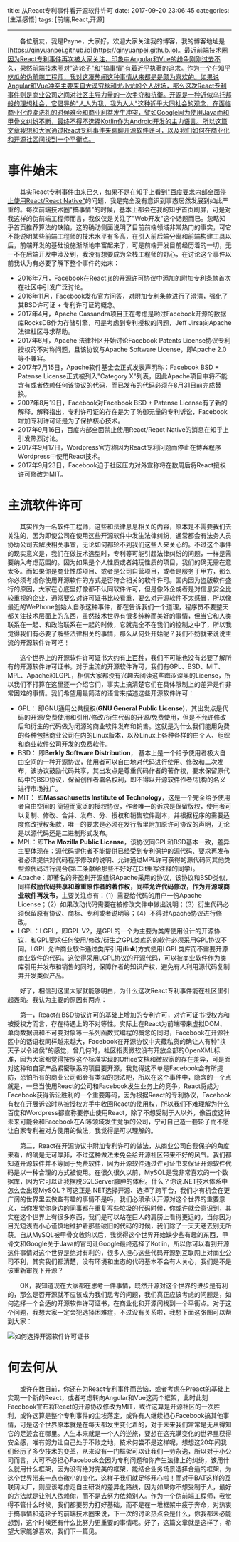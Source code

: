 title: 从React专利事件看开源软件许可
date: 2017-09-20 23:06:45
categories: [生活感悟]
tags: [前端,React,开源]

---
&emsp;&emsp;各位朋友，我是Payne，大家好，欢迎大家关注我的博客，我的博客地址是[https://qinyuanpei.github.io](https://qinyuanpei.github.io)。最近前端技术圈因为React专利事件再次被大家关注，印象中Angular和Vue的纷争刚刚过去不久，果然前端技术圈对"造轮子"和"搞事情"有着近乎执著的追求。作为一个在知乎吃瓜的伪前端工程师，我对这凑热闹这种事情从来都是是颇为喜欢的。如果说Angular和Vue冲突主要来自大漠穷秋和尤小尤的个人战场，那么这次React专利事件则是商业公司之间对社区主导力量的一次争夺和抗衡。开源是一种近似乌托邦般的理想社会，它倡导的"人人为我，我为人人"这种近乎大同社会的观念，在面临商业化浪潮洗礼的时候难会和商业利益发生冲突，譬如Google因为使用Java而和甲骨文纠纷不断，最终不得不选择Kotlin作为Android开发的主力语言。所以这篇文章我想和大家通过React专利事件来聊聊开源软件许可，以及我们如何在商业化和开源社区间找到一个平衡点。

# 事件始末
&emsp;&emsp;其实React专利事件由来已久，如果不是在知乎上看到["百度要求内部全面停止使用React/React Native"]()的问题，我是完全没有意识到事态居然发展到如此严重的。每次前端技术圈"搞事情"的时候，基本上都会在我的知乎首页刷屏，可是对我这样的伪前端工程师而言，我仅仅是关注了"Web开发"这个话题而已。忽略知乎首页推荐算法的缺陷，这的确动侧面说明了目前前端领域非常热门的事实，可它不能说明某些前端工程师的技术水平有多高，在引入前后端分离和前端构建工具以后，前端开发的基础设施渐渐地丰富起来了，可是前端开发目前经历着的一切，无一不在后端开发中涉及到，我没有想要成为全栈工程师的野心，在讨论这个事件以前我认为有必要了解下整个事件的始末：

* 2016年7月，Facebook在React.js的开源许可协议中添加的附加专利条款首次在社区中引发广泛讨论。
* 2016年11月，Facebook发布官方问答，对附加专利条款进行了澄清，强化了其BSD许可证 + 专利许可证的概念。
* 2017年4月，Apache Cassandra项目正在考虑是哟过Facebook开源的数据库RocksDB作为存储引擎，可是考虑到专利授权的问题，Jeff Jirsa向Apache法律社区寻求帮助。
* 2017年6月，Apache 法律社区开始讨论Facebook Patents License协议专利授权的不对称问题，且该协议与Apache Software License，即Apache 2.0等不兼容。
* 2017年7月15日，Apache软件基金会正式发表声明称：Facebook BSD + Patense License正式被列入"Category X"列表，因此Apache项目中将不能含有或者依赖任何该协议的代码，而已发布的代码必须在8月31日前完成替换。
* 2007年8月19日，Facebook对Facebook BSD + Patense License有了新的解释，解释指出，专利许可证的存在是为了防御无量的专利诉讼，Facebook增加专利许可证是为了保护核心技术。
* 2017年9月16日，百度内部全面禁止使用React/React Native的消息在知乎上引发热烈讨论。
* 2017年9月17日，Wordpress官方称因为React专利问题而停止在博客程序Wordpress中使用React技术。
* 2017年9月23日，Facebook迫于社区压力对外宣称将在数周后将React授权许可修改为MIT。

# 主流软件许可
&emsp;&emsp;其实作为一名软件工程师，这些和法律息息相关的内容，原本是不需要我们去关注的，因为即使公司在使用这些开源软件中发生法律纠纷，通常都会有法务人员协助公司去解决相关事宜，无论如何都轮不到我们这些人来关心的。不过这个事件的现实意义是，我们在做技术选型时，专利等可能引起法律纠纷的问题，一样是需要纳入考虑范围的。因为如果是个人性质或者纯玩性质的项目，我们的确无需在意太多。而如果你是商业性质项目、或者是公司自营项目，或者是服务于甲方，那么你必须考虑你使用开源软件的方式是否符合相关的软件许可。国内因为盗版软件盛行的原因，大家在心底里好像都不认同软件许可，但是像外企或者是对信息安全比较重视的企业，通常要么对许可证书比较看重，要么对开源软件不太感冒，所以像最近的WePhone创始人自杀这种事件，都在告诉我们一个道理，程序员不要整天都关注技术层面上的东西，虽然技术世界有很多纯粹而美好的事情，但当它和人类联系在一起、和政治联系在一起的时候，它就完全不在我们的控制之中了，所以我觉得我们有必要了解些法律相关的事情，那么从何处开始呢？我们不妨就来说说主流的开源软件许可吧！

&emsp;&emsp;这个世界上的开源软件许可证书大约有[上百种](http://www.gnu.org/licenses/license-list.html)，我们不可能也没有必要了解所有的开源软件许可证书。对于主流的开源软件许可，我们有GPL、BSD、MIT、MPL、Apache和LGPL，相信大家都没有兴趣去阅读这些晦涩深奥的License，所以我们不打算在这里逐一介绍它们，事实上搞清楚它们在具体限制上的差异是件非常困难的事情。我们希望用最简洁的语言来描述这些开源软件许可：

* GPL： 即GNU通用公共授权(**GNU General Public License**)，其出发点是代码的开源/免费使用和引用/修改/衍生代码的开源/免费使用，但是不允许修改后和衍生的代码做为闭源的商业软件发布和销售。这就是为什么我们能用免费的各种包括商业公司在内的Linux版本，以及Linux上各种各样的由个人、组织和商业软件公司开发的免费软件。
* BSD： 即**Berkly Software Distribution**， 基本上是一个给予使用者极大自由空间的一种开源协议，使用者可以自由地对代码进行使用、修改和二次发布，该协议鼓励代码共享，其出发点是尊重代码作者的著作权，要求保留原代码中的BSD协议，保留创作者署名权利，即不得以开源软件作者/机构的名义进行市场推广。
* MIT： 即**Massachusetts Institute of Technology**，这是一个完全给予使用者自由空间的 简短而宽泛的授权协议，作者唯一的诉求是保留版权，使用者可以复制、修改、合并、发布、分、授权和销售软件副本，并根据程序的需要适度修改授权条款，唯一的要求是必须在发行版里附加原许可协议的声明，无论是以源代码还是二进制形式发布。
* MPL：即**The Mozilla Public License**，该协议同GPL和BSD基本一致，差异主要体现在：源代码提供者不能提供已经受到专利保护的源代码、要求再发布者必须提供对代码程序修改的说明、允许通过MPL许可获得的源代码同其他类型源代码进行混合(第二条献给那些不好好在Git里写注释的同学)。
* Apache：即著名的非盈利开源组织Apache采用的协议，该协议和BSD类似，同样**鼓励代码共享和尊重原作者的著作权，同样允许代码修改，作为开源或商业软件再发布**，主要关注点有：（1）需要给代码的用户一份Apache License；（2）如果改动代码需要在被修改文件中做出说明；（3）衍生代码必须保留原有协议、商标、专利或者说明等；（4）不得对Apache协议进行修改。
* LGPL：LGPL，即GPL V2，是GPL的一个为主要为类库使用设计的开源协议，和GPL要求任何使用/修改/衍生之GPL类库的的软件必须采用GPL协议不同。LGPL 允许商业软件通过类库引用(**link**)方式使用LGPL类库而不需要开源商业软件的代码。这使得采用LGPL协议的开源代码，可以被商业软件作为类库引用并发布和销售的同时，保障作者的知识产权，避免有人利用源代码复制并开发类似产品。

&emsp;&emsp;好了，相信到这里大家就能够明白，为什么这次React专利事件能在社区里引起轰动。我认为主要的原因有两点：

&emsp;&emsp;第一，React在BSD协议许可的基础上增加的专利许可，对许可证书授权方和被授权方而言，存在待遇上的不对等性。实际上在React为前端带来虚拟DOM、单向数据流和不可变对象等一系列函数式编程的概念的同时，Facebook在开源社区中的话语权同样越来越大，Facebook在开源协议中夹藏私货的确让人有种"挟天子以令诸侯"的感觉，曾几何时，社区指责微软没有开放全部的OpenXML标准，因为大家都觉得按照这个标准实现的Office文档和微软家的存在差异，可是面对这种和自家产品紧密联系的项目要开源，我觉得这不单是Facebook会有所提防，恐怕所有的商业公司都会有类似的想法吧，所以在这个事件中，隐含的一个点就是，一旦当使用React的公司和Facebook发生业务上的竞争，React将成为Facebook获得诉讼胜利的一个重要筹码，因为根据React的专利协议，Facebook有权在开展诉讼时从被授权方手中收回React的使用权，所以我们不难理解为什么百度和Wordpress都宣称要停止使用React，除了不想受制于人以外，像百度这种未来可能会和Facebook在AI等领域发生竞争的公司，宁可自己造一套轮子而不愿让自家专利被对方使用的做法，我觉得是可以理解的。

&emsp;&emsp;第二，React在开源协议中附加专利许可的做法，从商业公司自我保护的角度来看，的确是无可厚非，不过这种做法未免会给开源社区带来不好的风气。我们都知道开源软件并不等同于免费软件，因为开源软件通过许可证书来保证开源软件代码是以一种合理的方式被使用。在很久很久以前，MySQL是我非常喜欢的一个数据库，因为它可以让我摆脱SQLServer臃肿的体积。什么？你说.NET技术体系中怎么会出现MySQL？可这正是.NET选择开源、选择了跨平台，我们才有机会在更广阔的世界里去做些有趣的事情不是吗，我们必须承认开源对这个世界的重要意义，当你发觉你身边的同事都在重复写些垃圾的代码时候，你或许就会意识到，其实在这个世界上有很多东西，我们是可以站在巨人的肩膀上看得更远的。当你因为目光短浅而小心谨慎地维护着那些破旧的代码的时候，我们除了一天天老去别无所获。自从MySQL被甲骨文收购以后，我觉得这个世界开始缺少些有趣的东西，甲骨文和Google关于Java的官司让Google最终选择了Kotlin，所以你可以看到开源这件事情对这个世界是绝对有利的，很多人担心这些代码开源到互联网上对商业公司不利，其实我们都清楚，没有环境和生态的代码基本不会有人关心，我们是不是该重新审视下开源？

&emsp;&emsp;OK，我知道现在大家都在思考一件事情，既然开源对这个世界的进步是有利的，那么是否开源就不应该成为我们思考的问题，我们真正应该考虑的问题是，如何选择一个合适的开源软件许可证书，在商业化和开源间找到一个平衡点。对于这个问题，我想大家一定会犯选择困难症，不过没有关系啦，我想下面这张图可以帮到大家：

![如何选择开源软件许可证书](http://image.beekka.com/blog/201105/free_software_licenses.png)

# 何去何从

&emsp;&emsp;或许在数日前，你还在为React专利事件而苦恼，或者考虑在Preact的基础上实现一个新的React，或者考虑转向Angular和Vue这两个框架，此时此刻Facebook宣布将React的开源协议修改为MIT，或许这算是开源社区的一次胜利，或许这算是整个专利事件的尘埃落定，或许有人继续担心Facebook搞其他事情，可是这个世界原本就是在每天都发生变化着的，对于未来我们常常是无从得知它的足迹会在哪里。人生本来就是一个人的逆旅，要想在这充满变化的世界里获得安全感，唯有努力让自己处于不败之地，技术何尝不是这样呢，想想这20年间我们经历了多少技术的变革，从来没有一门框架可以让我们一劳永逸，所以对于小公司而言，大可不必担心Facebook会因为专利问题和你产生法律上的纠纷，该用什么就用什么框架，因为没有绝对完美的框架，能结合业务场景选择合适的框架，为这个世界带来一点点微小的变化，这样子我们就足够开心啦！而对于BAT这样的互联网大厂，则应该考虑走自主研发的差异化路线，因为如果你不想受制于人，最好的方法就是让别人依赖你，而不是去努力依赖别人。作为一个伪前端工程师，我觉得不管什么时候，我们都要努力打好基础，而不是在一堆框架中疲于奔命，对热衷于搞事情和造轮子的前端技术圈来说，下一次的讨论热点会是什么，你我都未必能想到，这个时候还有什么比努力更重要的事情呢。好了，这篇文章就是这样了，希望大家能够喜欢，我们下一篇见。

